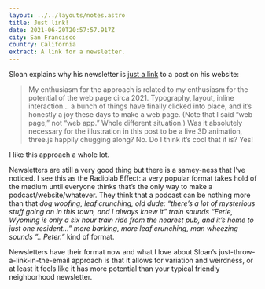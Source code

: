 ```yaml
---
layout: ../../layouts/notes.astro
title: Just link!
date: 2021-06-20T20:57:57.917Z
city: San Francisco
country: California
extract: A link for a newsletter.
---
```


Sloan explains why his newsletter is [just a link](https://www.robinsloan.com/notes/just-link/) to a post on his website:

> My enthusiasm for the approach is related to my enthusiasm for the potential of the web page circa 2021. Typography, layout, inline interaction… a bunch of things have finally clicked into place, and it’s honestly a joy these days to make a web page. (Note that I said “web page,” not “web app.” Whole different situation.) Was it absolutely necessary for the illustration in this post to be a live 3D animation, three.js happily chugging along? No. Do I think it’s cool that it is? Yes!

I like this approach a whole lot.

Newsletters are still a very good thing but there is a samey-ness that I’ve noticed. I see this as the Radiolab Effect: a very popular format takes hold of the medium until everyone thinks that’s the only way to make a podcast/website/whatever. They think that a podcast can be nothing more than that _dog woofing, leaf crunching, old dude: “there’s a lot of mysterious stuff going on in this town, and I always knew it” train sounds “Eerie, Wyoming is only a six hour train ride from the nearest pub, and it’s home to just one resident...” more barking, more leaf crunching, man wheezing sounds ”...Peter.”_ kind of format.

Newsletters have their format now and what I love about Sloan’s just-throw-a-link-in-the-email approach is that it allows for variation and weirdness, or at least it feels like it has more potential than your typical friendly neighborhood newsletter.
